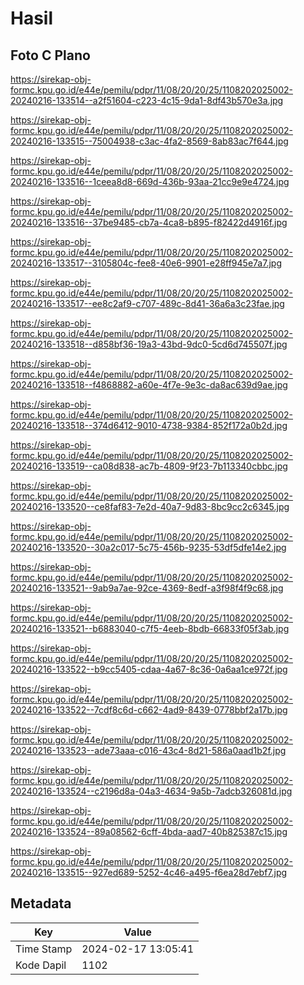 # Hasil

## Foto C Plano

https://sirekap-obj-formc.kpu.go.id/e44e/pemilu/pdpr/11/08/20/20/25/1108202025002-20240216-133514--a2f51604-c223-4c15-9da1-8df43b570e3a.jpg

https://sirekap-obj-formc.kpu.go.id/e44e/pemilu/pdpr/11/08/20/20/25/1108202025002-20240216-133515--75004938-c3ac-4fa2-8569-8ab83ac7f644.jpg

https://sirekap-obj-formc.kpu.go.id/e44e/pemilu/pdpr/11/08/20/20/25/1108202025002-20240216-133516--1ceea8d8-669d-436b-93aa-21cc9e9e4724.jpg

https://sirekap-obj-formc.kpu.go.id/e44e/pemilu/pdpr/11/08/20/20/25/1108202025002-20240216-133516--37be9485-cb7a-4ca8-b895-f82422d4916f.jpg

https://sirekap-obj-formc.kpu.go.id/e44e/pemilu/pdpr/11/08/20/20/25/1108202025002-20240216-133517--3105804c-fee8-40e6-9901-e28ff945e7a7.jpg

https://sirekap-obj-formc.kpu.go.id/e44e/pemilu/pdpr/11/08/20/20/25/1108202025002-20240216-133517--ee8c2af9-c707-489c-8d41-36a6a3c23fae.jpg

https://sirekap-obj-formc.kpu.go.id/e44e/pemilu/pdpr/11/08/20/20/25/1108202025002-20240216-133518--d858bf36-19a3-43bd-9dc0-5cd6d745507f.jpg

https://sirekap-obj-formc.kpu.go.id/e44e/pemilu/pdpr/11/08/20/20/25/1108202025002-20240216-133518--f4868882-a60e-4f7e-9e3c-da8ac639d9ae.jpg

https://sirekap-obj-formc.kpu.go.id/e44e/pemilu/pdpr/11/08/20/20/25/1108202025002-20240216-133518--374d6412-9010-4738-9384-852f172a0b2d.jpg

https://sirekap-obj-formc.kpu.go.id/e44e/pemilu/pdpr/11/08/20/20/25/1108202025002-20240216-133519--ca08d838-ac7b-4809-9f23-7b113340cbbc.jpg

https://sirekap-obj-formc.kpu.go.id/e44e/pemilu/pdpr/11/08/20/20/25/1108202025002-20240216-133520--ce8faf83-7e2d-40a7-9d83-8bc9cc2c6345.jpg

https://sirekap-obj-formc.kpu.go.id/e44e/pemilu/pdpr/11/08/20/20/25/1108202025002-20240216-133520--30a2c017-5c75-456b-9235-53df5dfe14e2.jpg

https://sirekap-obj-formc.kpu.go.id/e44e/pemilu/pdpr/11/08/20/20/25/1108202025002-20240216-133521--9ab9a7ae-92ce-4369-8edf-a3f98f4f9c68.jpg

https://sirekap-obj-formc.kpu.go.id/e44e/pemilu/pdpr/11/08/20/20/25/1108202025002-20240216-133521--b6883040-c7f5-4eeb-8bdb-66833f05f3ab.jpg

https://sirekap-obj-formc.kpu.go.id/e44e/pemilu/pdpr/11/08/20/20/25/1108202025002-20240216-133522--b9cc5405-cdaa-4a67-8c36-0a6aa1ce972f.jpg

https://sirekap-obj-formc.kpu.go.id/e44e/pemilu/pdpr/11/08/20/20/25/1108202025002-20240216-133522--7cdf8c6d-c662-4ad9-8439-0778bbf2a17b.jpg

https://sirekap-obj-formc.kpu.go.id/e44e/pemilu/pdpr/11/08/20/20/25/1108202025002-20240216-133523--ade73aaa-c016-43c4-8d21-586a0aad1b2f.jpg

https://sirekap-obj-formc.kpu.go.id/e44e/pemilu/pdpr/11/08/20/20/25/1108202025002-20240216-133524--c2196d8a-04a3-4634-9a5b-7adcb326081d.jpg

https://sirekap-obj-formc.kpu.go.id/e44e/pemilu/pdpr/11/08/20/20/25/1108202025002-20240216-133524--89a08562-6cff-4bda-aad7-40b825387c15.jpg

https://sirekap-obj-formc.kpu.go.id/e44e/pemilu/pdpr/11/08/20/20/25/1108202025002-20240216-133515--927ed689-5252-4c46-a495-f6ea28d7ebf7.jpg


## Metadata

| Key        | Value               |
| ---------- | ------------------- |
| Time Stamp | 2024-02-17 13:05:41 |
| Kode Dapil | 1102                |




